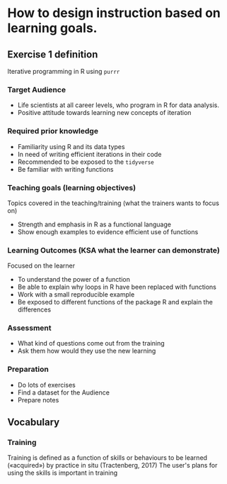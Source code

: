 
# How to design instruction based on learning goals.

## Exercise 1 definition
Iterative programming in R using `purrr`

### Target Audience
- Life scientists at all career levels, who program in R for data analysis.
- Positive attitude towards learning new concepts of iteration

### Required prior knowledge
- Familiarity using R and its data types
- In need of writing efficient iterations in their code
- Recommended to be exposed to the `tidyverse`
- Be familiar with writing functions

### Teaching goals (learning objectives)
Topics covered in the teaching/training (what the trainers wants to focus on)
- Strength and emphasis in R as a functional language
- Show enough examples to evidence efficient use of functions

### Learning Outcomes (KSA what the learner can demonstrate)
Focused on the learner
- To understand the power of a function
- Be able to explain why loops in R have been replaced with functions
- Work with a small reproducible example
- Be exposed to different functions of the package R and explain the differences

### Assessment
- What kind of questions come out from the training
- Ask them how would they use the new learning

### Preparation
- Do lots of exercises
- Find a dataset for the Audience
- Prepare notes

## Vocabulary

### Training
Training is defined as a function of skills or behaviours to be
learned («acquired») by practice in situ (Tractenberg, 2017)
The user's plans for using the skills is important in training
